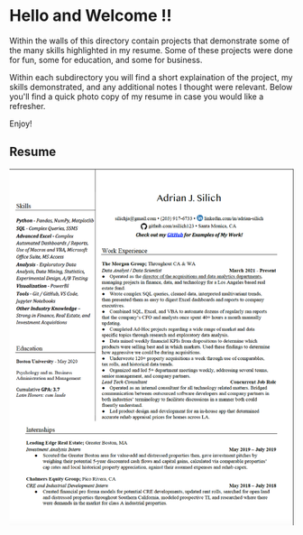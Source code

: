 # Hello and Welcome !!

Within the walls of this directory contain projects that demonstrate some of the many skills highlighted in my resume. Some of these projects were done for fun, some for education, and some for business. 

Within each subdirectory you will find a short explaination of the project, my skills demonstrated, and any additional notes I thought were relevant. Below you'll find a quick photo copy of my resume in case you would like a refresher. 

Enjoy!

## Resume
![alt text](https://github.com/asilich123/Resume_Projects/blob/main/Resume/Silich%20Resume%202022.png?raw=true)